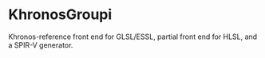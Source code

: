 # KhronosGroupi
Khronos-reference front end for GLSL/ESSL, partial front end for HLSL, and a SPIR-V generator.
